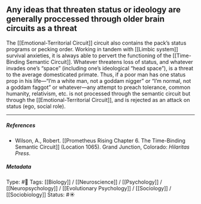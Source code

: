 ## Any ideas that threaten status or ideology are generally proccessed through older brain circuits as a threat # 

The [[Emotional-Territorial Circuit]] circuit also contains the pack’s status programs or pecking order. Working in tandem with [[Limbic system]] survival anxieties, it is always able to pervert the functioning of the [[Time-Binding Semantic Circuit]]. Whatever threatens loss of status, and whatever invades one’s “space” (including one’s ideological “head space”), is a threat to the average domesticated primate. Thus, if a poor man has one status prop in his life—“I’m a white man, not a goddam nigger” or “I’m normal, not a goddam faggot” or whatever—any attempt to preach tolerance, common humanity, relativism, etc. is not processed through the semantic circuit but through the [[Emotional-Territorial Circuit]], and is rejected as an attack on status (ego, social role).

___

##### References

- Wilson, A., Robert. [[Prometheus Rising Chapter 6. The Time-Binding Semantic Circuit]] (Location 1065). Grand Junction, Colorado: _Hilaritas Press_.

##### Metadata

Type: #🔴 
Tags: [[Biology]] / [[Neuroscience]] / [[Psychology]] / [[Neuropsychology]] / [[Evolutionary Psychology]] / [[Sociology]] / [[Sociobiology]]
Status: #☀️ 